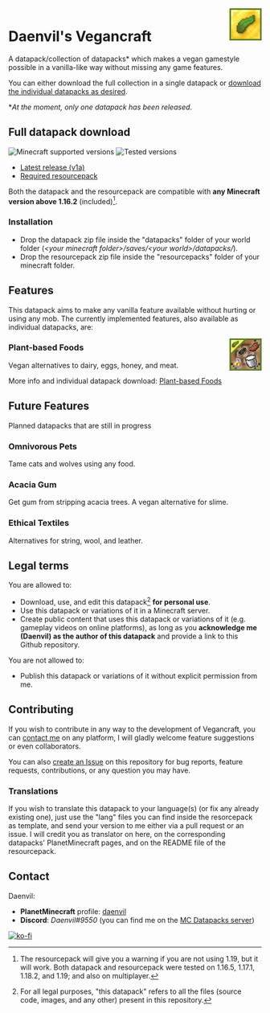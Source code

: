 <img src="../datapack/pack.png" alt="logo" align="right"/>

# Daenvil's Vegancraft
A datapack/collection of datapacks\* which makes a vegan gamestyle possible in a vanilla-like way without missing any game features.

You can either download the full collection in a single datapack or [download the individual datapacks as desired](#features).

\**At the moment, only one datapack has been released*.

## Full datapack download

![Minecraft supported versions](https://img.shields.io/badge/supported%20MC%20versions-1.16.2%2B-green?style=flat-square)
![Tested versions](https://img.shields.io/badge/tested%20in-1.16.5%2C%201.17.1%2C%201.18.1-informational?style=flat-square)

- [Latest release (v1a)](https://github.com/daenvil/vegancraft/releases/download/v1a/vegancraft-DP_v1a.zip)
- [Required resourcepack](https://github.com/daenvil/vegancraft/releases/download/v1a/vegancraft-RP_v1a.zip)

Both the datapack and the resourcepack are compatible with **any Minecraft version above 1.16.2** (included)[^1]. 

[^1]: The resourcepack will give you a warning if you are not using 1.19, but it will work. Both datapack and resourcepack were tested on 1.16.5, 1.17.1, 1.18.2, and 1.19; and also on multiplayer.

### Installation
- Drop the datapack zip file inside the "datapacks" folder of your world folder (*\<your minecraft folder\>/saves/\<your world\>/datapacks/*).
- Drop the resourcepack zip file inside the "resourcepacks" folder of your minecraft folder.

## Features
This datapack aims to make any vanilla feature available without hurting or using any mob. The currently implemented features, also available as individual datapacks, are:

<img src="./assets/vegan_food/pack.png" alt="logo" align="right"/>

### Plant-based Foods

Vegan alternatives to dairy, eggs, honey, and meat.

More info and individual datapack download: [Plant-based Foods](https://github.com/daenvil/vegancraft/wiki/Plant%E2%80%90based-Foods)

## Future Features
Planned datapacks that are still in progress

### Omnivorous Pets

Tame cats and wolves using any food.

### Acacia Gum

Get gum from stripping acacia trees. A vegan alternative for slime.

### Ethical Textiles
Alternatives for string, wool, and leather.

## Legal terms

You are allowed to:

- Download, use, and edit this datapack[^2] **for personal use**.
- Use this datapack or variations of it in a Minecraft server.
- Create public content that uses this datapack or variations of it (e.g. gameplay videos on online platforms), as long as you **acknowledge me (Daenvil) as the author of this datapack** and provide a link to this Github repository.

You are not allowed to:

- Publish this datapack or variations of it without explicit permission from me.

[^2]: For all legal purposes, "this datapack" refers to all the files (source code, images, and any other) present in this repository.

## Contributing
If you wish to contribute in any way to the development of Vegancraft, you can [contact me](#contact) on any platform, I will gladly welcome feature suggestions or even collaborators.

You can also [create an Issue](https://github.com/daenvil/vegancraft/issues/new/choose) on this repository for bug reports, feature requests, contributions, or any question you may have.

### Translations
If you wish to translate this datapack to your language(s) (or fix any already existing one), just use the "lang" files you can find inside the resorcepack as template, and send your version to me either via a pull request or an issue. I will credit you as translator on here, on the corresponding datapacks' PlanetMinecraft pages, and on the README file of the resourcepack.

## Contact

Daenvil:
- **PlanetMinecraft** profile: [daenvil](https://www.planetminecraft.com/member/daenvil/)
- **Discord**: *Daenvil#9550* (you can find me on the [MC Datapacks server](https://discord.gg/SnJQcfq))

[![ko-fi](https://ko-fi.com/img/githubbutton_sm.svg)](https://ko-fi.com/N4N0DSNQ5)
